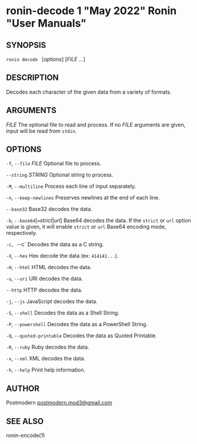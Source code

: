 # ronin-decode 1 "May 2022" Ronin "User Manuals"

## SYNOPSIS

`ronin decode ` [*options*] [*FILE* ...]

## DESCRIPTION

Decodes each character of the given data from a variety of formats.

## ARGUMENTS

*FILE*
  The optional file to read and process. If no *FILE* arguments are given,
  input will be read from `stdin`.

## OPTIONS

`-f`, `--file` *FILE*
  Optional file to process.

`--string` *STRING*
  Optional string to process.

`-M`, `--multiline`
  Process each line of input separately.

`-n`, `--keep-newlines`
  Preserves newlines at the end of each line.

`--base32`
  Base32 decodes the data.

`-b`, `--base64`[`=`*strict*\|*url*]
  Base64 decodes the data. If the `strict` or `url` option value is given,
  it will enable `strict` or `url` Base64 encoding mode, respectively.

`-c, `--c`
  Decodes the data as a C string.

`-X`, `--hex`
  Hex decode the data (ex: `414141...`).

`-H`, `--html`
  HTML decodes the data.

`-u`, `--uri`
  URI decodes the data.

`--http`
  HTTP decodes the data.

`-j`, `--js`
  JavaScript decodes the data.

`-S`, `--shell`
  Decodes the data as a Shell String.

`-P`, `--powershell`
  Decodes the data as a PowerShell String.

`-Q`, `--quoted-printable`
  Decodes the data as Quoted Printable.

`-R`, `--ruby`
  Ruby decodes the data.

`-x`, `--xml`
  XML decodes the data.

`-h`, `--help`
  Print help information.

## AUTHOR

Postmodern <postmodern.mod3@gmail.com>

## SEE ALSO

ronin-encode(1)

